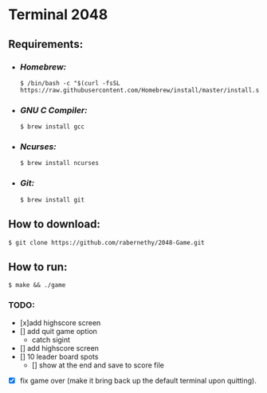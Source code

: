 # Terminal 2048
## **Requirements:**
- ### ***Homebrew:*** 
    ```console
    $ /bin/bash -c "$(curl -fsSL https://raw.githubusercontent.com/Homebrew/install/master/install.sh)"
    ``` 
 - ### ***GNU C Compiler:***
    ```console
    $ brew install gcc
    ```
- ### ***Ncurses:***
    ```console
    $ brew install ncurses
    ```
- ### ***Git:***
    ```console
    $ brew install git
    ```
## **How to download:**
```console
$ git clone https://github.com/rabernethy/2048-Game.git
```

## **How to run:**
```shell
$ make && ./game
```
 

### TODO:

 - [x]add highscore screen
 - [] add quit game option
    - catch sigint
 - [] add highscore screen
 - [] 10 leader board spots
    - [] show at the end and save to score file
 - [x] fix game over (make it bring back up the default terminal upon quitting).